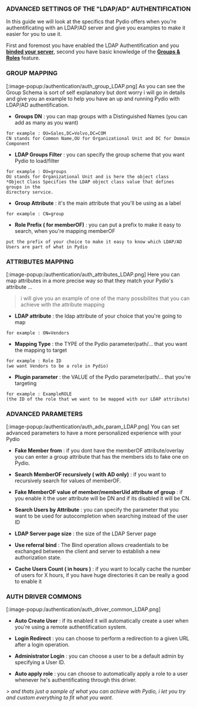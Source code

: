 ### ADVANCED SETTINGS OF THE "LDAP/AD" AUTHENTIFICATION
In this guide we will look at the specifics that Pydio offers when you're authentificating with an LDAP/AD server and give you examples to make it easier for you to use it.

First and foremost you have enabled the LDAP Authentification and you **[binded your server](https://pydio.com/en/docs/v8/binding-ldapad-server)**, second you have basic knowledge of the **[Groups & Roles](https://pydio.com/en/docs/v8/inheritance-groups-and-users-roles)** feature.

### GROUP MAPPING
[:image-popup:/authentication/auth_group_LDAP.png]
As you can see the Group Schema is sort of self explanatory but dont worry i will go in details and give you an example to help you have an up and running Pydio with LDAP/AD authentification.
+ **Groups DN** : you can map groups with a Distinguished Names (you can add as many as you want)
```
for example : OU=Sales,DC=Volvo,DC=COM
CN stands for Common Name,OU for Organizational Unit and DC for Domain Component
```
+ **LDAP Groups Filter** : you can specify the group scheme that you want Pydio to load/filter
```
for example : OU=groups
OU stands for Organizational Unit and is here the object class
*Object Class Specifies the LDAP object class value that defines groups in the 
directory service.
```

+ **Group Attribute** : it's the main attribute that you'll be using as a label
```
for example : CN=group
```

+ **Role Prefix ( for memberOF)** : you can put a prefix to make it easy to search, when you're mapping memberOF
```
put the prefix of your choice to make it easy to know which LDAP/AD Users are part of what in Pydio
```

### ATTRIBUTES MAPPING
[:image-popup:/authentication/auth_attributes_LDAP.png]
Here you can map attributes in a more precise way so that they match your Pydio's attribute ...

> i will give you an example of one of the many possibilites that you can achieve with the attribute mapping
+ **LDAP attribute** : the ldap attribute of your choice that you're going to map
```
for example : ON=Vendors
```
+ **Mapping Type** : the TYPE of the Pydio parameter/path/... that you want the mapping to target
``` 
for example : Role ID
(we want Vendors to be a role in Pydio)
```
+ **Plugin parameter** : the VALUE of the Pydio parameter/path/... that you're targeting 
``` 
for example : ExampleROLE
(the ID of the role that we want to be mapped with our LDAP attribute)
```
### ADVANCED PARAMETERS
[:image-popup:/authentication/auth_adv_param_LDAP.png]
You can set advanced parameters to have a more personalized experience with your Pydio

+ **Fake Member from** : if you dont have the memberOF attribute/overlay you can enter a group attribute that has the members ids to fake one on Pydio.

+ **Search MemberOF recursively ( with AD only)** : if you want to recursively search for values of memberOF.

+ **Fake MemberOF value of member/memberUid attribute of group** :  if you enable it the user attribute will be DN and if its disabled it will be CN.

+ **Search Users by Attribute** :  you can specify the parameter that you want to be used for autocompletion when searching instead of the user ID

+ **LDAP Server page size** : the size of the LDAP Server page

+ **Use referral bind** : The Bind operation allows creadentials to be exchanged between the client and server to establish a new authorization state.

+ **Cache Users Count ( in hours )** : if you want to locally cache the number of users for X hours, if you have huge directories it can be really a good to enable it



### AUTH DRIVER COMMONS
[:image-popup:/authentication/auth_driver_common_LDAP.png]

+ **Auto Create User** : if its enabled it will automatically create a user when you're using a remote authentification system.

+ **Login Redirect** : you can choose to perform a redirection to a given URL after a login operation.

+ **Administrator Login** : you can choose a user to be a default admin by specifying a User ID.  

+ **Auto apply role** : you can choose to automatically apply a role to a user whenever he's authentificating through this driver.



*> and thats just a sample of what you can achieve with Pydio, i let you try and custom everything to fit what you want.*
